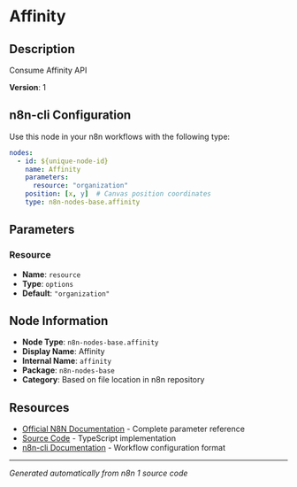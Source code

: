 # Affinity

## Description

Consume Affinity API

**Version**: 1

## n8n-cli Configuration

Use this node in your n8n workflows with the following type:

```yaml
nodes:
  - id: ${unique-node-id}
    name: Affinity
    parameters:
      resource: "organization"
    position: [x, y]  # Canvas position coordinates
    type: n8n-nodes-base.affinity
```

## Parameters

### Resource

- **Name**: `resource`
- **Type**: `options`
- **Default**: `"organization"`


## Node Information

- **Node Type**: `n8n-nodes-base.affinity`
- **Display Name**: Affinity
- **Internal Name**: `affinity`
- **Package**: `n8n-nodes-base`
- **Category**: Based on file location in n8n repository

## Resources

- [Official N8N Documentation](https://docs.n8n.io/integrations/builtin/app-nodes/n8n-nodes-base.affinity/) - Complete parameter reference
- [Source Code](https://github.com/n8n-io/n8n/blob/master/packages/nodes-base/nodes/Affinity/Affinity.node.ts) - TypeScript implementation
- [n8n-cli Documentation](https://github.com/edenreich/n8n-cli) - Workflow configuration format

---
*Generated automatically from n8n 1 source code*
